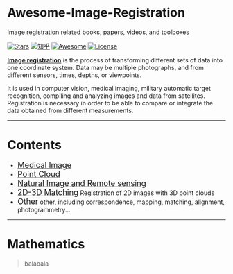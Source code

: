 # Awesome-Image-Registration

[//]:需要更新这里的说明，例如仓库介绍，点击目录进入相应专题等。

Image registration related books, papers, videos, and toolboxes 

[![Stars](https://img.shields.io/github/stars/youngfish42/image-registration-resources.svg?color=orange)](https://github.com/youngfish42/image-registration-resources/stargazers)
[![知乎](https://img.shields.io/badge/%E7%9F%A5%E4%B9%8E-%E5%9B%BE%E5%83%8F%E9%85%8D%E5%87%86%E6%8C%87%E5%8C%97-blue)](https://zhuanlan.zhihu.com/Image-Registration) 
[![Awesome](https://awesome.re/badge-flat.svg)](https://awesome.re)
[![License](https://img.shields.io/github/license/youngfish42/image-registration-resources.svg?color=green)](https://github.com/youngfish42/image-registration-resources/blob/master/LICENSE) 

[**Image registration**](https://en.wikipedia.org/wiki/Image_registration) is the process of transforming different sets of data into one coordinate system. Data may be multiple photographs, and from different sensors, times, depths, or viewpoints.

It is used in computer vision, medical imaging, military automatic target recognition, compiling and analyzing images and data from satellites. Registration is necessary in order to be able to compare or integrate the data obtained from different measurements. 

---
# Contents
- [<font size=4>Medical Image</font>](./medical-image) <br/>
- [<font size=4>Point Cloud</font>](./point-cloud) <br/>
- [<font size=4>Natural Image and Remote sensing</font>](./natural-image-and-remote-sensing) <br/>
- [<font size=4>2D-3D Matching</font>](./2D-3D-Matching)  Registration of 2D images with 3D point clouds <br/>
- [<font size=4>Other</font>](./other)  other, including  correspondence, mapping, matching, alignment, photogrammetry...
---

# Mathematics
> balabala
